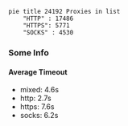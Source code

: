 
```mermaid
pie title 24192 Proxies in list
    "HTTP" : 17486
    "HTTPS": 5771
    "SOCKS" : 4530
```

### Some Info
#### Average Timeout

- mixed: 4.6s
- http: 2.7s
- https: 7.6s
- socks: 6.2s